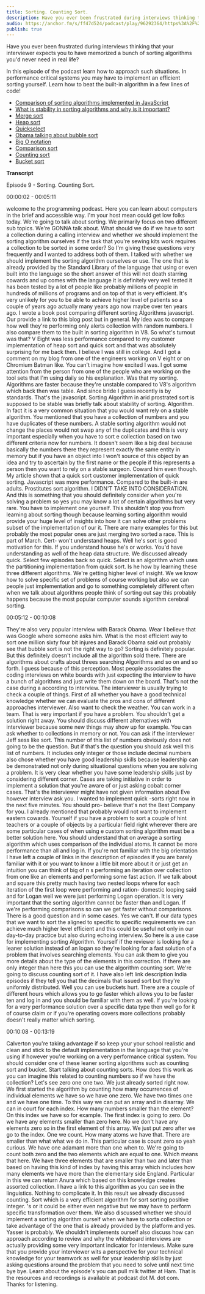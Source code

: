 ```yaml
---
title: Sorting. Counting Sort.
description: Have you ever been frustrated during interviews thinking that your interviewer expects you to have memorized a bunch of sorting algorithms you'd never need in real life? In this episode of the podcast learn how to approach such situations. In performance critical systems you may have to implement an efficient sorting yourself. Learn how to beat the built-in algorithm in a few lines of code!
audio: https://anchor.fm/s/ff47d524/podcast/play/96292364/https%3A%2F%2Fd3ctxlq1ktw2nl.cloudfront.net%2Fstaging%2F2024-11-26%2F392135398-44100-2-51c19dad91f5ea1e.mp3
publish: true
---
```


Have you ever been frustrated during interviews thinking that your interviewer expects you to have memorized a bunch of sorting algorithms you'd never need in real life?

In this episode of the podcast learn how to approach such situations. In performance critical systems you may have to implement an efficient sorting yourself. Learn how to beat the built-in algorithm in a few lines of code!

- [Comparison of sorting algorithms implemented in JavaScript](https://blog.mgechev.com/2012/11/24/javascript-sorting-performance-quicksort-v8/)
- [What is stability in sorting algorithms and why is it important?](https://stackoverflow.com/questions/1517793/what-is-stability-in-sorting-algorithms-and-why-is-it-important)
- [Merge sort](https://github.com/mgechev/javascript-algorithms/blob/master/src/sorting/mergesort.js#L65-L99)
- [Heap sort](https://github.com/mgechev/javascript-algorithms/blob/master/src/sorting/heapsort.js)
- [Quickselect](https://podcast.mgechev.com/episode/1-20-2020-quickselect-algorithm)
- [Obama talking about bubble sort](https://www.youtube.com/watch?v=koMpGeZpu4Q)
- [Big O notation](https://en.wikipedia.org/wiki/Big_O_notation)
- [Comparison sort](https://en.wikipedia.org/wiki/Comparison_sort)
- [Counting sort](https://github.com/mgechev/javascript-algorithms/blob/master/src/sorting/countingsort.js)
- [Bucket sort](https://github.com/mgechev/javascript-algorithms/blob/master/src/sorting/bucketsort.js)

**Transcript**

Episode 9 - Sorting. Counting Sort.

00:00:02 - 00:05:11

welcome to the programming podcast. Here you can learn about computers in the brief and accessible way. I'm your host mean could get low folks today. We're going to talk about sorting. We primarily focus on two different sub topics. We're GONNA talk about. What should we do if we have to sort a collection during a calling interview and whether we should implement the sorting algorithm ourselves if the task that you're sewing kits work requires a collection to be sorted in some order? So I'm giving these questions very frequently and I wanted to address both of them. I talked with whether we should implement the sorting algorithm ourselves or use. The one that is already provided by the Standard Library of the language that using or even built into the language so the short answer of this will not death starring cowards and up comes with the language it is definitely very well tested it has been tested by a lot of people like probably millions of people in hundreds of millions of programs and on top of that is very efficient. It's very unlikely for you to be able to achieve higher level of patients so a couple of years ago actually many years ago now maybe over ten years ago. I wrote a book post comparing different sorting Algorithms javascript. Our provide a link to this blog post but in general. My idea was to compare how well they're performing only alerts collection with random numbers. I also compare them to the built in sorting algorithm in V8. So what's turnout was that? V Eight was less performance compared to my customer implementation of heap sort and quick sort and that was absolutely surprising for me back then. I believe I was still in college. And I got a comment on my blog from one of the engineers working on V eight or on Chromium Batman like. You can't imagine how excited I was. I got some attention from the person from one of the people who are working on the tool sets that I'm using daily so his explanation. Was that my sorting. Algorithms are faster because they're unstable compared to V8's algorithm which back then was table. And since bride I guess recently is by standards. That's the javascript. Sorting Algorithm in arid prostrated sort is supposed to be stable was briefly talk about stability of sorting. Algorithm. In fact it is a very common situation that you would want rely on a stable algorithm. You mentioned that you have a collection of numbers and you have duplicates of these numbers. A stable sorting algorithm would not change the places would not swap any of the duplicates and this is very important especially when you have to sort e collection based on two different criteria now for numbers. It doesn't seem like a big deal because basically the numbers there they represent exactly the same entity in memory but if you have an object into I won't source of this object by an idea and try to ascertain by the first name or the people if this represents a person then you want to rely on a stable surgeon. Coward him even though. My article shown that a quick sort customer implementation of quick sorting. Javascript was more performance. Compared to the built-in are adults. Prostitutes sort algorithm. I DIDN'T TAKE INTO CONSIDERATION. And this is something that you should definitely consider when you're solving a problem so yes you may know a lot of certain algorithms but very rare. You have to implement one yourself. This shouldn't stop you from learning about sorting though because learning sorting algorithm would provide your huge level of insights into how it can solve other problems subset of the implementation of our it. There are many examples for this but probably the most popular ones are just merging two sorted a race. This is part of March. Cert- won't understand heaps. Well he's sort is good motivation for this. If you understand house he's or works. You'd have understanding as well of the heap data structure. We discussed already quick. Select few episodes back so quick. Select is an algorithm which uses the partitioning implementation from quick sort. Is he how by learning these three different algorithms. We're getting higher level of insight. We we know how to solve specific set of problems of course working but also we can people just implementation and go to something completely different often when we talk about algorithms people think of sorting out say this probably happens because the most popular computer sounds algorithm cerebral sorting.


00:05:12 - 00:10:08

They're also very popular interview with Barack Obama. Wear I believe that was Google where someone asks him. What is the most efficient way to sort one million sixty four bit injures and Barack Obama said out probably see that bubble sort is not the right way to go? Sorting is definitely popular. But this definitely doesn't include all the algorithm sold there. There are algorithms about crafts about threes searching Algorithms and so on and so forth. I guess because of this perception. Most people associates the coding interviews on white boards with just expecting the interview to have a bunch of algorithms and just write them down on the board. That's not the case during a according to interview. The interviewer is usually trying to check a couple of things. First of all whether you have a good technical knowledge whether we can evaluate the pros and cons of different approaches interviewer. Also want to check the weather. You can work in a team. That is very important if you have a problem. You shouldn't get a solution right away. You should discuss different alternatives with interviewer because some new things may show up for example. You can ask whether to collections in memory or not. You can ask if the interviewer Jeff sess like sort. This number of this list of numbers obviously does not going to be the question. But if that's the question you should ask well this list of numbers. It includes only integer or those include decimal numbers also chose whether you have good leadership skills because leadership can be demonstrated not only during situational questions when you are solving a problem. It is very clear whether you have some leadership skills just by considering different corner. Cases are taking initiative in order to implement a solution that you're aware of or just asking cobalt corner cases. That's the interviewer might have not given information about Eve however interview ask you. I wanted to implement quick -sorts right now in the next five minutes. You should pro- believe that's not the Best Company for you. I already mentioned that probably would not want to implement eastern cowards. Yourself if you have a problem to sort a couple of hint teachers or a couple of objects by a particular field right wherever there are some particular cases of when using e custom sorting algorithm must be a better solution here. You should understand that on average a sorting algorithm which uses comparison of the individual atoms. It cannot be more performance than all and log in. If you're not familiar with the big orientation I have left a couple of links in the description of episodes if you are barely familiar with it or you want to know a little bit more about it or just get an intuition you can think of big of n s performing an iteration over collection from one like an elements and performing some fast action. If we talk about and square this pretty much having two nested loops where for each iteration of the first loop were performing and ration- domestic looping said and for Logan well we were just performing Logan operation. It is very important that the sorting algorithm cannot be faster than and Logan. If we're performing comparisons so can we get faster without comparisons. There is a good question and in some cases. Yes we can't. If our data types that we want to sort the aligned to specific to specific requirements we can achieve much higher level efficient and this could be useful not only in our day-to-day practice but also during echoing interview. So here is a use case for implementing sorting Algorithm. Yourself if the reviewer is looking for a leaner solution instead of an logan so they're looking for a fast solution of a problem that involves searching elements. You can ask them to give you more details about the type of the elements in this correction. If there are only integer than here this you can use the algorithm counting sort. We're going to discuss counting sort of it. I have also left link description India episodes if they tell you that the decimals that issued sort but they're uniformly distributed. Well you can use buckets hurt. There are a couple of different hours which allows you to go faster which allows you to be faster ten and log in and you should be familiar with them as well. If you're looking for a very performance solution over a specific data type then well go for it of course claim or if you're operating covers more collections probably doesn't really matter which sorting.


00:10:08 - 00:13:19

Calverton you're taking advantage if so keep your your school realistic and clean and stick to the default implementation in the language that you're using if however you're working on a very performance critical system. You should consider one of these leaner sorting algorithms such as counting sort and bucket. Start talking about counting sorts. How does this work as you can imagine this related to counting numbers so if we have the collection? Let's see zero one one two. We just already sorted right now. We first started the algorithm by counting how many occurrences of individual elements we have so we have one zero. We have two times one and we have one time. To this way we can put an array and in disarray. We can in court for each index. How many numbers smaller than the element? On this index we have so for example. The first index is going to zero. Do we have any elements smaller than zero here. No we don't have any elements zero so in the first element of this array. We just put zero after we go to the index. One we count. How many atoms we have that. There are smaller than what what we do in. This particular case is count zero so yeah curious. We have one adamant more than one when to. We're going to count both zero and the two elements which are equal to one. Which means that here. We have three elements that are smaller than two and later than based on having this kind of index by having this array which includes how many elements we have more than the elementary side England. Particular in this we can return Anura which based on this knowledge creates assorted collection. I have a link to this algorithm as you can see in the linguistics. Nothing to complicate it. In this result we already discussed counting. Sort which is a very efficient algorithm for sort sorting positive integer. 's or it could be either even negative but we may have to perform specific transformation over them. We also discussed whether we should implement a sorting algorithm ourself when we have to sorta collection or take advantage of the one that is already provided by the platform and yes. Yasser is probably. We shouldn't implements ourself also discuss how can approach according to review and why the whiteboard interviews are actually providing some very important indicator for interviews. Make sure that you provide your interviewer wits a perspective for your technical knowledge for your teamwork as well for your leadership skills by just asking questions around the problem that you need to solve until next time bye bye. Learn about the episode's you can pull milk twitter at Ham. That is the resources and recordings is available at podcast dot M. dot com. Thanks for listening.


